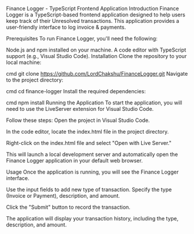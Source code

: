 Finance Logger - TypeScript Frontend Application
Introduction
Finance Logger is a TypeScript-based frontend application designed to help users keep track of their Unresolved transactions. This application provides a user-friendly interface to log invoice & payments.

Prerequisites
To run Finance Logger, you'll need the following:

Node.js and npm installed on your machine.
A code editor with TypeScript support (e.g., Visual Studio Code).
Installation
Clone the repository to your local machine:

cmd
git clone https://github.com/LordChakshu/FinanceLogger.git
Navigate to the project directory:

cmd
cd finance-logger
Install the required dependencies:

cmd
npm install
Running the Application
To start the application, you will need to use the LiveServer extension for Visual Studio Code. 

Follow these steps:
Open the project in Visual Studio Code.

In the code editor, locate the index.html file in the project directory.

Right-click on the index.html file and select "Open with Live Server."

This will launch a local development server and automatically open the Finance Logger application in your default web browser.

Usage
Once the application is running, you will see the Finance Logger interface.

Use the input fields to add new type of transaction. Specify the type (Invoice or Payment), description, and amount.

Click the "Submit" button to record the transaction.

The application will display your transaction history, including the type, description, and amount.
